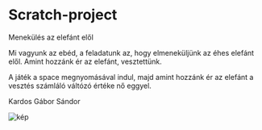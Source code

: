 # Scratch-project

Menekülés az elefánt elől

Mi vagyunk az ebéd, a feladatunk az, hogy elmeneküljünk az éhes elefánt elől.
Amint hozzánk ér az elefánt, vesztettünk.

A játék a space megnyomásával indul, majd amint hozzánk ér az elefánt a vesztés számláló váltózó értéke nő eggyel.

Kardos Gábor Sándor

![kép](https://user-images.githubusercontent.com/58011639/75882851-4d7a9680-5e22-11ea-8c82-bc73598ae725.png)
